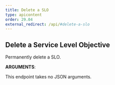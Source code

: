 ```yaml
---
title: Delete a SLO
type: apicontent
order: 29.04
external_redirect: /api/#delete-a-slo
---
```


## Delete a Service Level Objective

Permanently delete a SLO.

**ARGUMENTS**:

This endpoint takes no JSON arguments.
